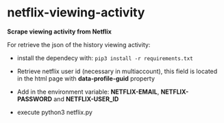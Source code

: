 # netflix-viewing-activity

**Scrape viewing activity from Netflix**

For retrieve the json of the history viewing activity:

- install the dependecy with: `pip3 install -r requirements.txt`

- Retrieve netflix user id (necessary in multiaccount), this field is located in the html page with **data-profile-guid** property

- Add in the environment variable: **NETFLIX-EMAIL**, **NETFLIX-PASSWORD** and **NETFLIX-USER_ID**

- execute python3 netflix.py
